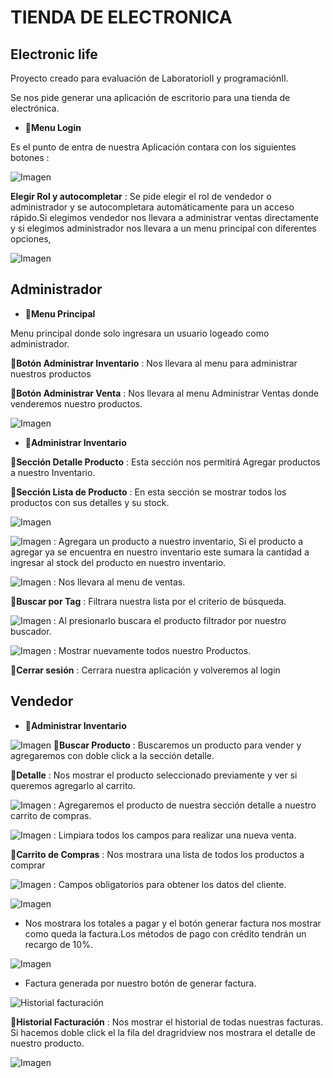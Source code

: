 

# TIENDA DE ELECTRONICA
## Electronic life
 Proyecto creado para evaluación de LaboratorioII y programaciónII.

 Se nos pide generar una aplicación de escritorio para una tienda de electrónica.

* 🚀**Menu Login**

Es el punto de entra de nuestra Aplicación contara con los siguientes botones :

![Imagen](/ImagenesMd/Autompletar.png) 

**Elegir Rol y autocompletar** : Se pide elegir el rol de vendedor o administrador y se autocompletara automáticamente para un acceso rápido.Si elegimos vendedor nos llevara a administrar ventas directamente y si elegimos administrador nos llevara a un menu principal con diferentes opciones, 

![Imagen](/ImagenesMd/Login2.png)


## Administrador


* 🚀**Menu Principal**

Menu principal donde solo ingresara un usuario logeado como administrador.

📌**Botón Administrar Inventario** : Nos llevara al menu para administrar nuestros productos

📌**Botón Administrar Venta**  : Nos llevara al menu Administrar Ventas donde venderemos nuestro productos.

![Imagen](/ImagenesMd/MenuPrincipal.png)

* 🚀**Administrar Inventario**

📌**Sección Detalle Producto** : Esta sección nos permitirá Agregar productos a nuestro Inventario.

📌**Sección Lista de Producto** : En esta sección se mostrar todos los productos con sus detalles y su stock.


![Imagen](/ImagenesMd/Inventario.png)


![Imagen](/ImagenesMd/AgregarProducto.png) : Agregara un producto a nuestro inventario, Si el producto a agregar ya se encuentra en nuestro inventario este sumara la cantidad a ingresar al stock del producto en nuestro inventario.

![Imagen](/ImagenesMd/ADMVentas.png) : Nos llevara al menu de ventas.

📌**Buscar por Tag** : Filtrara nuestra lista por el criterio de búsqueda.

![Imagen](/ImagenesMd/Buscador.png) : Al presionarlo buscara el producto filtrador por nuestro buscador.

![Imagen](/ImagenesMd/Refrescar.png) : Mostrar nuevamente todos nuestro Productos.

📌**Cerrar sesión** : Cerrara nuestra aplicación y volveremos al login

## Vendedor

* 🚀**Administrar Inventario**

![Imagen](/ImagenesMd/VentasAdm.png)
📌**Buscar Producto** : Buscaremos un producto para vender y agregaremos con doble click a la sección detalle.

📌**Detalle** : Nos mostrar el producto seleccionado previamente y ver si queremos agregarlo al carrito.

![Imagen](/ImagenesMd/agregaralcarrito.png) : Agregaremos el producto de nuestra sección detalle a nuestro carrito de compras.

![Imagen](/ImagenesMd/Limpiar.png) : Limpiara todos los campos para realizar una nueva venta.

📌**Carrito de Compras** : Nos mostrara una lista de todos los productos a comprar

![Imagen](/ImagenesMd/cliente.png) : Campos obligatorios para obtener los datos del cliente.

![Imagen](/ImagenesMd/generarFactura.png) 

 * Nos mostrara los totales a pagar y el botón generar factura nos mostrar como queda la factura.Los métodos de pago con crédito tendrán un recargo de 10%.


 ![Imagen](/ImagenesMd/factura.png) 
 * Factura generada por nuestro botón de generar factura.

 ![Historial facturación](/ImagenesMd/Historial.png)

 📌**Historial Facturación** : Nos mostrar el historial de todas nuestras facturas.
 Si hacemos doble click el la fila del dragridview nos mostrara el detalle de nuestro producto.

![Imagen](/ImagenesMd/Detalle.png) 